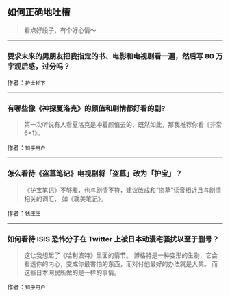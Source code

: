 ## 如何正确地吐槽

> 看点好段子，有个好心情～


 
---

### 要求未来的男朋友把我指定的书、电影和电视剧看一遍，然后写 80 万字观后感，过分吗？

> 


作者：`护士衫下`

---

### 有哪些像《神探夏洛克》的颜值和剧情都好看的剧?

> 第一次听说有人看夏洛克是冲着颜值去的，既然如此，那我推荐你看《非常 6+1》。


作者：`知乎用户`

---

### 怎么看待《盗墓笔记》电视剧将「盗墓」改为「护宝」？

> 《护宝笔记》不够雅，也与剧情不符，建议改成和“盗墓”读音相近且与剧情相关的词汇，
> 如《耽美笔记》。


作者：`钱庄庄`

---

### 如何看待 ISIS 恐怖分子在 Twitter 上被日本动漫宅骚扰以至于删号？

> 这让我想起了《哈利波特》里面的情节。
> 博格特是一种变形的生物，它会看透你的内心，变成你最害怕的东西，而对付他最好的办法就是大笑。
> 而这些日本网民所做的是一样的事情。


作者：`知乎用户`
